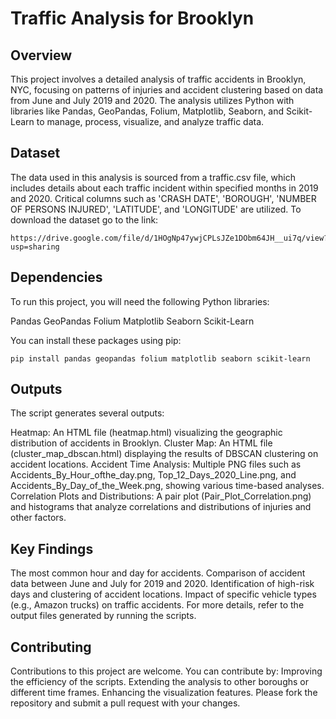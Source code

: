 # Traffic Analysis for Brooklyn

## Overview
This project involves a detailed analysis of traffic accidents in Brooklyn, NYC, focusing on patterns of injuries and accident clustering based on data from June and July 2019 and 2020. The analysis utilizes Python with libraries like Pandas, GeoPandas, Folium, Matplotlib, Seaborn, and Scikit-Learn to manage, process, visualize, and analyze traffic data.

## Dataset
The data used in this analysis is sourced from a traffic.csv file, which includes details about each traffic incident within specified months in 2019 and 2020. Critical columns such as 'CRASH DATE', 'BOROUGH', 'NUMBER OF PERSONS INJURED', 'LATITUDE', and 'LONGITUDE' are utilized. To download the dataset go to the link:

```
https://drive.google.com/file/d/1HOgNp47ywjCPLsJZe1DObm64JH__ui7q/view?usp=sharing
```

## Dependencies
To run this project, you will need the following Python libraries:

Pandas
GeoPandas
Folium
Matplotlib
Seaborn
Scikit-Learn

You can install these packages using pip:
```
pip install pandas geopandas folium matplotlib seaborn scikit-learn
```
## Outputs
The script generates several outputs:

Heatmap: An HTML file (heatmap.html) visualizing the geographic distribution of accidents in Brooklyn.
Cluster Map: An HTML file (cluster_map_dbscan.html) displaying the results of DBSCAN clustering on accident locations.
Accident Time Analysis: Multiple PNG files such as Accidents_By_Hour_ofthe_day.png, Top_12_Days_2020_Line.png, and Accidents_By_Day_of_the_Week.png, showing various time-based analyses.
Correlation Plots and Distributions: A pair plot (Pair_Plot_Correlation.png) and histograms that analyze correlations and distributions of injuries and other factors.

## Key Findings

The most common hour and day for accidents.
Comparison of accident data between June and July for 2019 and 2020.
Identification of high-risk days and clustering of accident locations.
Impact of specific vehicle types (e.g., Amazon trucks) on traffic accidents.
For more details, refer to the output files generated by running the scripts.

## Contributing
Contributions to this project are welcome. You can contribute by:
Improving the efficiency of the scripts.
Extending the analysis to other boroughs or different time frames.
Enhancing the visualization features.
Please fork the repository and submit a pull request with your changes.
